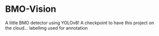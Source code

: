# BMO-Vision
A little BMO detector using YOLOv8! A checkpoint to have this project on the cloud... labelImg used for annotation
